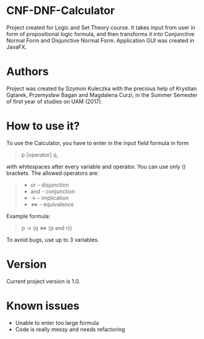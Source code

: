 # CNF-DNF-Calculator

Project created for Logic and Set Theory course. It takes input from user in form of propositional logic formula, and then
transforms it into Conjunctive Normal Form and Disjunctive Normal Form. Application GUI was created in JavaFX.

# Authors

Project was created by Szymon Kuleczka with the precious help of Krystian Gątarek, Przemysław Bagan and Magdalena Curzi,
in the Summer Semester of first year of studies on UAM (2017).

# How to use it?

To use the Calculator, you have to enter in the input field formula in form
> p [operator] q,

with whitespaces after every variable and operator. You can use only () brackets. The allowed operators are:

> * or - disjunction
> * and - conjunction
> * -> - implication
> * <=> - equivalence

Example formula:
> p -> (q <=> (p and r))

To avoid bugs, use up to 3 variables.

# Version

Current project version is 1.0.

# Known issues
  * Unable to enter too large formula
  * Code is really messy and needs refactoring
  
